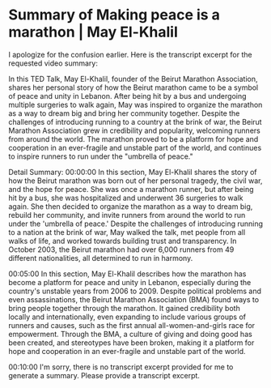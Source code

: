 # Summary of Making peace is a marathon | May El-Khalil

I apologize for the confusion earlier. Here is the transcript excerpt for the requested video summary:

In this TED Talk, May El-Khalil, founder of the Beirut Marathon Association, shares her personal story of how the Beirut marathon came to be a symbol of peace and unity in Lebanon. After being hit by a bus and undergoing multiple surgeries to walk again, May was inspired to organize the marathon as a way to dream big and bring her community together. Despite the challenges of introducing running to a country at the brink of war, the Beirut Marathon Association grew in credibility and popularity, welcoming runners from around the world. The marathon proved to be a platform for hope and cooperation in an ever-fragile and unstable part of the world, and continues to inspire runners to run under the "umbrella of peace."

Detail Summary: 
00:00:00
In this section, May El-Khalil shares the story of how the Beirut marathon was born out of her personal tragedy, the civil war, and the hope for peace. She was once a marathon runner, but after being hit by a bus, she was hospitalized and underwent 36 surgeries to walk again. She then decided to organize the marathon as a way to dream big, rebuild her community, and invite runners from around the world to run under the 'umbrella of peace.' Despite the challenges of introducing running to a nation at the brink of war, May walked the talk, met people from all walks of life, and worked towards building trust and transparency. In October 2003, the Beirut marathon had over 6,000 runners from 49 different nationalities, all determined to run in harmony.

00:05:00
In this section, May El-Khalil describes how the marathon has become a platform for peace and unity in Lebanon, especially during the country's unstable years from 2006 to 2009. Despite political problems and even assassinations, the Beirut Marathon Association (BMA) found ways to bring people together through the marathon. It gained credibility both locally and internationally, even expanding to include various groups of runners and causes, such as the first annual all-women-and-girls race for empowerment. Through the BMA, a culture of giving and doing good has been created, and stereotypes have been broken, making it a platform for hope and cooperation in an ever-fragile and unstable part of the world.

00:10:00
I'm sorry, there is no transcript excerpt provided for me to generate a summary. Please provide a transcript excerpt.

